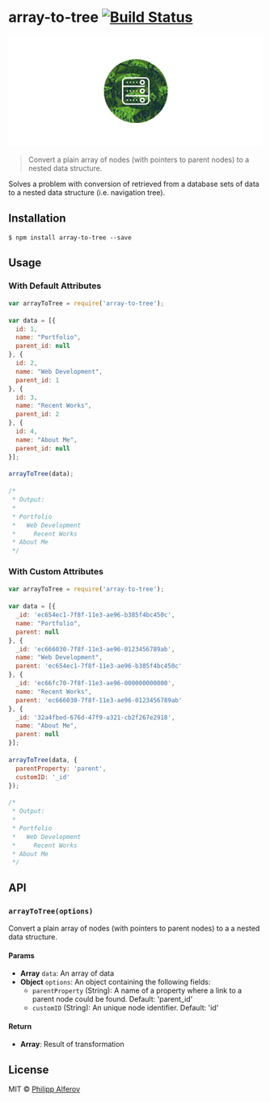 # array-to-tree [![Build Status](https://travis-ci.org/alferov/array-to-tree.svg?branch=master)](https://travis-ci.org/alferov/array-to-tree)

![array-to-tree](media/array-to-tree.png)

> Convert a plain array of nodes (with pointers to parent nodes) to a nested data structure.

Solves a problem with conversion of retrieved from a database sets of data to a nested data structure (i.e. navigation tree).

## Installation

```
$ npm install array-to-tree --save
```

## Usage

### With Default Attributes

```js
var arrayToTree = require('array-to-tree');

var data = [{
  id: 1,
  name: "Portfolio",
  parent_id: null
}, {
  id: 2,
  name: "Web Development",
  parent_id: 1
}, {
  id: 3,
  name: "Recent Works",
  parent_id: 2
}, {
  id: 4,
  name: "About Me",
  parent_id: null
}];

arrayToTree(data);

/*
 * Output:
 *
 * Portfolio
 *   Web Development
 *     Recent Works
 * About Me
 */

```

### With Custom Attributes

```js
var arrayToTree = require('array-to-tree');

var data = [{
  _id: 'ec654ec1-7f8f-11e3-ae96-b385f4bc450c',
  name: "Portfolio",
  parent: null
}, {
  _id: 'ec666030-7f8f-11e3-ae96-0123456789ab',
  name: "Web Development",
  parent: 'ec654ec1-7f8f-11e3-ae96-b385f4bc450c'
}, {
  _id: 'ec66fc70-7f8f-11e3-ae96-000000000000',
  name: "Recent Works",
  parent: 'ec666030-7f8f-11e3-ae96-0123456789ab'
}, {
  _id: '32a4fbed-676d-47f9-a321-cb2f267e2918',
  name: "About Me",
  parent: null
}];

arrayToTree(data, {
  parentProperty: 'parent',
  customID: '_id'
});

/*
 * Output:
 *
 * Portfolio
 *   Web Development
 *     Recent Works
 * About Me
 */
```

## API

### `arrayToTree(options)`
Convert a plain array of nodes (with pointers to parent nodes) to a a nested data structure.

#### Params
- **Array** `data`: An array of data
- **Object** `options`: An object containing the following fields:
  - `parentProperty` (String): A name of a property where a link to a parent node could be found. Default: 'parent_id'
  - `customID` (String): An unique node identifier. Default: 'id'

#### Return
- **Array**: Result of transformation

## License

MIT © [Philipp Alferov](https://github.com/alferov)
